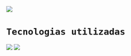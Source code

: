 
<img src="https://github.com/guirra-byte/lotr-api/assets/77081114/54dc4fcf-9335-4fcb-8b8a-2884c38a8d71">

# `Tecnologias utilizadas`
<div><img src="https://www.aikonbox.com.br/icons?i=javascript">
 <img src="https://www.aikonbox.com.br/icons?i=nodejs"><div/>
